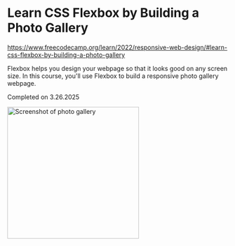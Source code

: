 # Learn CSS Flexbox by Building a Photo Gallery

https://www.freecodecamp.org/learn/2022/responsive-web-design/#learn-css-flexbox-by-building-a-photo-gallery

Flexbox helps you design your webpage so that it looks good on any screen size.
In this course, you'll use Flexbox to build a responsive photo gallery webpage.

Completed on 3.26.2025

<img src="/Screenshots/flexbox-photo-gallery.png" width="300px" alt="Screenshot of photo gallery">